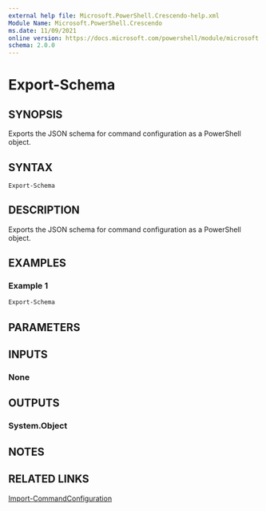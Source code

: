 ```yaml
---
external help file: Microsoft.PowerShell.Crescendo-help.xml
Module Name: Microsoft.PowerShell.Crescendo
ms.date: 11/09/2021
online version: https://docs.microsoft.com/powershell/module/microsoft.powershell.crescendo/export-schema?view=ps-modules&wt.mc_id=ps-gethelp
schema: 2.0.0
---
```


# Export-Schema

## SYNOPSIS
Exports the JSON schema for command configuration as a PowerShell object.

## SYNTAX

```
Export-Schema
```

## DESCRIPTION

Exports the JSON schema for command configuration as a PowerShell object.

## EXAMPLES

### Example 1

```powershell
Export-Schema
```

## PARAMETERS

## INPUTS

### None

## OUTPUTS

### System.Object

## NOTES

## RELATED LINKS

[Import-CommandConfiguration](Import-CommandConfiguration.md)
